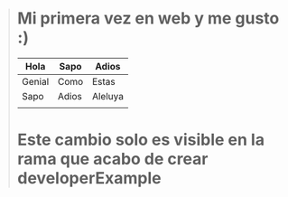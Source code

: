 > # Mi primera vez en web y me gusto :)
>
> | Hola   | Sapo  | Adios   |
> | ------ | ----- | ------- |
> | Genial | Como  | Estas   |
> | Sapo   | Adios | Aleluya |
> |        |       |         |
>
> # Este cambio solo es visible en la rama que acabo de crear developerExample
